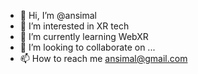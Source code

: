 - 👋 Hi, I’m @ansimal
- 👀 I’m interested in XR tech
- 🌱 I’m currently learning WebXR
- 💞️ I’m looking to collaborate on ...
- 📫 How to reach me ansimal@gmail.com

<!---
ansimal/ansimal is a ✨ special ✨ repository because its `README.md` (this file) appears on your GitHub profile.
You can click the Preview link to take a look at your changes.
--->
